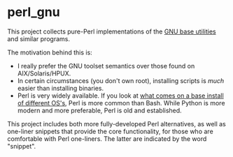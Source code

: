 perl_gnu
========

This project collects pure-Perl implementations of the [GNU base utilities](https://en.wikipedia.org/wiki/List_of_GNU_packages#Base_system) and similar programs.

The motivation behind this is:

* I really prefer the GNU toolset semantics over those found on AIX/Solaris/HPUX.
* In certain circumstances (you don't own root), installing scripts is *much* easier than installing binaries.
* Perl is very widely available.  If you look at [what comes on a base install of different OS's](http://www.cpan.org/ports/binaries.html#aix), Perl is more common than Bash.  While Python is more modern and more preferable, Perl is old and established.

This project includes both more fully-developed Perl alternatives, as well as one-liner snippets that provide the core functionality, for those who are comfortable with Perl one-liners.  The latter are indicated by the word "snippet".
